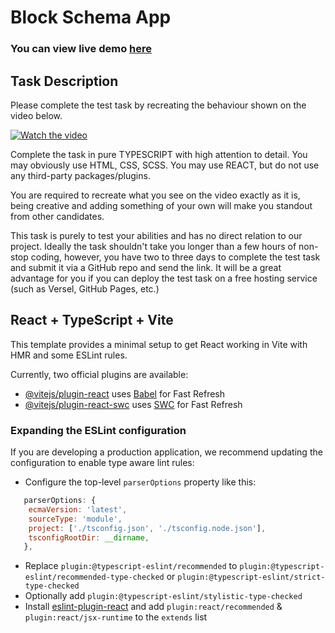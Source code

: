 # Block Schema App 


### You can view live demo [here](https://olegsyng.github.io/block-schema/)


## Task Description

Please complete the test task by recreating the behaviour shown on the video below.

[![Watch the video](https://img.youtube.com/vi/tFpBmtBv98U/maxresdefault.jpg)](https://youtu.be/tFpBmtBv98U)

Complete the task in pure TYPESCRIPT with high attention to detail. You may obviously use HTML, CSS, SCSS. You may use REACT, but do not use any third-party packages/plugins.

You are required to recreate what you see on the video exactly as it is, being creative and adding something of your own will make you standout from other candidates.

This task is purely to test your abilities and has no direct relation to our project. Ideally the task shouldn't take you longer than a few hours of non-stop coding, however, you have two to three days to complete the test task and submit it via a GitHub repo and send the link. It will be a great advantage for you if you can deploy the test task on a free hosting service (such as Versel, GitHub Pages, etc.)



## React + TypeScript + Vite

This template provides a minimal setup to get React working in Vite with HMR and some ESLint rules.

Currently, two official plugins are available:

- [@vitejs/plugin-react](https://github.com/vitejs/vite-plugin-react/blob/main/packages/plugin-react/README.md) uses [Babel](https://babeljs.io/) for Fast Refresh
- [@vitejs/plugin-react-swc](https://github.com/vitejs/vite-plugin-react-swc) uses [SWC](https://swc.rs/) for Fast Refresh

### Expanding the ESLint configuration

If you are developing a production application, we recommend updating the configuration to enable type aware lint rules:

- Configure the top-level `parserOptions` property like this:

```js
   parserOptions: {
    ecmaVersion: 'latest',
    sourceType: 'module',
    project: ['./tsconfig.json', './tsconfig.node.json'],
    tsconfigRootDir: __dirname,
   },
```

- Replace `plugin:@typescript-eslint/recommended` to `plugin:@typescript-eslint/recommended-type-checked` or `plugin:@typescript-eslint/strict-type-checked`
- Optionally add `plugin:@typescript-eslint/stylistic-type-checked`
- Install [eslint-plugin-react](https://github.com/jsx-eslint/eslint-plugin-react) and add `plugin:react/recommended` & `plugin:react/jsx-runtime` to the `extends` list

